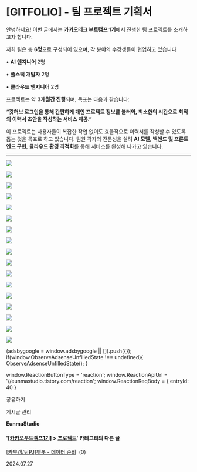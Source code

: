 
# [GITFOLIO] - 팀 프로젝트 기획서

안녕하세요! 이번 글에서는 **카카오테크 부트캠프 1기**에서 진행한 팀 프로젝트를 소개하고자 합니다.

저희 팀은 총 **6명**으로 구성되어 있으며, 각 분야의 수강생들이 협업하고 있습니다

• **AI 엔지니어** 2명

• **풀스택 개발자** 2명

• **클라우드 엔지니어** 2명

프로젝트는 약 **3개월간 진행**되며, 목표는 다음과 같습니다:

**“깃허브 로그인을 통해 간편하게 개인 프로젝트 정보를 불러와, 최소한의 시간으로 최적의 이력서 초안을 작성하는 서비스 제공.”**

이 프로젝트는 사용자들이 복잡한 작업 없이도 효율적으로 이력서를 작성할 수 있도록 돕는 것을 목표로 하고 있습니다. 팀원 각자의 전문성을 살려 **AI 모델**, **백엔드 및 프론트엔드 구현**, **클라우드 환경 최적화**를 통해 서비스를 완성해 나가고 있습니다.

* * *

![](https://blog.kakaocdn.net/dn/0g0XU/btsLyCrs7Hi/xZ7d0kF5umYWSF2Q8vB560/img.jpg)

![](https://blog.kakaocdn.net/dn/CW3Zq/btsLwmw7kkE/M2kfum3d8POHrf1GAeJGVk/img.jpg)

![](https://blog.kakaocdn.net/dn/nl5lx/btsLxPSrWWD/dBvTcHi2s0xBM84km19f9K/img.jpg)

![](https://blog.kakaocdn.net/dn/0sdSR/btsLwImezZs/EKFdbdmHkORzJeRhlZB5Jk/img.jpg)

![](https://blog.kakaocdn.net/dn/bxQsRs/btsLx5OcaoC/R0lEoWqrdioUJe2Uxv2MG0/img.jpg)

![](https://blog.kakaocdn.net/dn/bOBDl8/btsLxi8uPZE/Ks8edzXq3yutKYDXuzwCU1/img.jpg)

![](https://blog.kakaocdn.net/dn/dp1xH5/btsLw1FXJvk/o8i8Gf9HPJXY3UiC1d3uIK/img.jpg)

![](https://blog.kakaocdn.net/dn/cxMpV0/btsLyu78MxZ/gv5Ms4Dl1KBi0pP30iprFk/img.jpg)

![](https://blog.kakaocdn.net/dn/Lz60d/btsLw1MD2qp/xrPBG7X0gMMHDyzQj5hMM0/img.jpg)

![](https://blog.kakaocdn.net/dn/V2BiY/btsLx7kY2yP/tA7EhI0R7tGPk4Tp10GS60/img.jpg)

![](https://blog.kakaocdn.net/dn/bW6YKW/btsLybt8Tex/FdPVlFTu7Xjlsi1NzbppCk/img.jpg)

![](https://blog.kakaocdn.net/dn/RwP4U/btsLxkSMGo8/85aGA2cPqrWLnHbQ5VnBnk/img.jpg)

![](https://blog.kakaocdn.net/dn/BFPIv/btsLwINc9xB/C8zMTfU0ZXWq3BkAnCkGS1/img.jpg)

![](https://blog.kakaocdn.net/dn/kZ7Lc/btsLxhu1u2b/1dkQxZzKrVX27tXlptGUwK/img.jpg)

![](https://blog.kakaocdn.net/dn/dnjZaW/btsLxiOcA2q/ALFMXWyEAGKfUxdg5y9jgk/img.jpg)

![](https://blog.kakaocdn.net/dn/bgi8WO/btsLyaWiRW4/OTuaF3ks7ML11YkTvgPzXk/img.jpg)

![](https://blog.kakaocdn.net/dn/Hyz3r/btsLxZgdA5h/FKP3BlGX8ERVwPjCfJeTk0/img.jpg)

(adsbygoogle = window.adsbygoogle || \[\]).push({}); if(window.ObserveAdsenseUnfilledState !== undefined){ ObserveAdsenseUnfilledState(); }

window.ReactionButtonType = 'reaction'; window.ReactionApiUrl = '//eunmastudio.tistory.com/reaction'; window.ReactionReqBody = { entryId: 40 }

공유하기

게시글 관리

**EunmaStudio**

#### '[\[카카오부트캠프1기\]](/category/%5B%EC%B9%B4%EC%B9%B4%EC%98%A4%EB%B6%80%ED%8A%B8%EC%BA%A0%ED%94%841%EA%B8%B0%5D) > [프로젝트](/category/%5B%EC%B9%B4%EC%B9%B4%EC%98%A4%EB%B6%80%ED%8A%B8%EC%BA%A0%ED%94%841%EA%B8%B0%5D/%ED%94%84%EB%A1%9C%EC%A0%9D%ED%8A%B8)' 카테고리의 다른 글

[\[카부캠/팀PJ\]챗봇 - 데이터 준비](/3)  (0)

2024.07.27
            